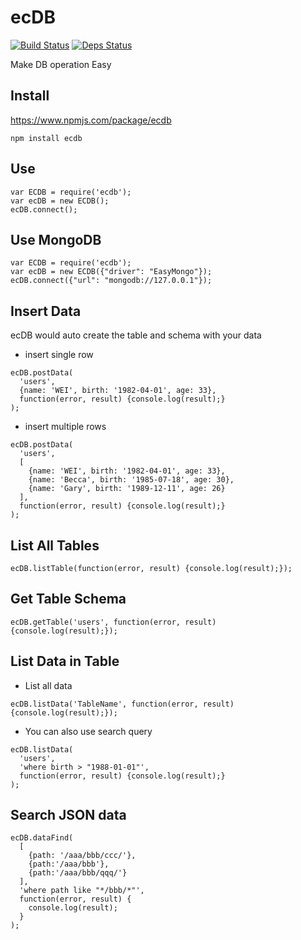 # ecDB
[![Build Status](https://travis-ci.org/Luphia/ecDB.png?branch=master)](https://travis-ci.org/Luphia/ecDB)
[![Deps Status](https://david-dm.org/Luphia/ecDB.png)](https://david-dm.org/Luphia/ecDB)

Make DB operation Easy

## Install
https://www.npmjs.com/package/ecdb
```shell
npm install ecdb
```

## Use
```node
var ECDB = require('ecdb');
var ecDB = new ECDB();
ecDB.connect();
```

## Use MongoDB
```node
var ECDB = require('ecdb');
var ecDB = new ECDB({"driver": "EasyMongo"});
ecDB.connect({"url": "mongodb://127.0.0.1"});
```

## Insert Data
ecDB would auto create the table and schema with your data
* insert single row
```node
ecDB.postData(
  'users',
  {name: 'WEI', birth: '1982-04-01', age: 33},
  function(error, result) {console.log(result);}
);
```
*  insert multiple rows
```node
ecDB.postData(
  'users',
  [
    {name: 'WEI', birth: '1982-04-01', age: 33},
    {name: 'Becca', birth: '1985-07-18', age: 30},
    {name: 'Gary', birth: '1989-12-11', age: 26}
  ],
  function(error, result) {console.log(result);}
);
```

## List All Tables
```node
ecDB.listTable(function(error, result) {console.log(result);});
```

## Get Table Schema
```node
ecDB.getTable('users', function(error, result) {console.log(result);});
```

## List Data in Table
* List all data
```node
ecDB.listData('TableName', function(error, result) {console.log(result);});
```
* You can also use search query
```node
ecDB.listData(
  'users',
  'where birth > "1988-01-01"',
  function(error, result) {console.log(result);}
);
```

## Search JSON data
```node
ecDB.dataFind(
  [
    {path: '/aaa/bbb/ccc/'},
    {path:'/aaa/bbb'},
    {path:'/aaa/bbb/qqq/'}
  ],
  'where path like "*/bbb/*"',
  function(error, result) {
    console.log(result);
  }
);
```
